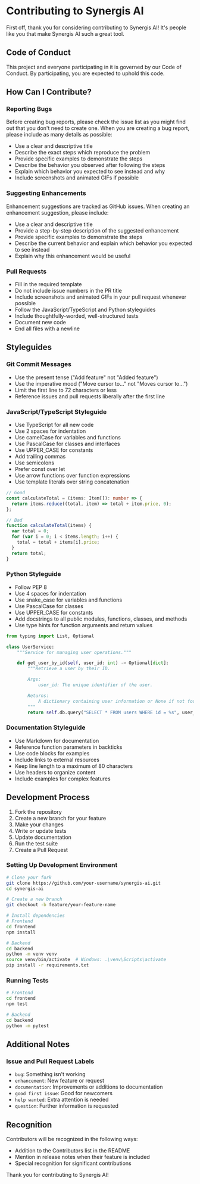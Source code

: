# Contributing to Synergis AI

First off, thank you for considering contributing to Synergis AI! It's people like you that make Synergis AI such a great tool.

## Code of Conduct

This project and everyone participating in it is governed by our Code of Conduct. By participating, you are expected to uphold this code.

## How Can I Contribute?

### Reporting Bugs

Before creating bug reports, please check the issue list as you might find out that you don't need to create one. When you are creating a bug report, please include as many details as possible:

* Use a clear and descriptive title
* Describe the exact steps which reproduce the problem
* Provide specific examples to demonstrate the steps
* Describe the behavior you observed after following the steps
* Explain which behavior you expected to see instead and why
* Include screenshots and animated GIFs if possible

### Suggesting Enhancements

Enhancement suggestions are tracked as GitHub issues. When creating an enhancement suggestion, please include:

* Use a clear and descriptive title
* Provide a step-by-step description of the suggested enhancement
* Provide specific examples to demonstrate the steps
* Describe the current behavior and explain which behavior you expected to see instead
* Explain why this enhancement would be useful

### Pull Requests

* Fill in the required template
* Do not include issue numbers in the PR title
* Include screenshots and animated GIFs in your pull request whenever possible
* Follow the JavaScript/TypeScript and Python styleguides
* Include thoughtfully-worded, well-structured tests
* Document new code
* End all files with a newline

## Styleguides

### Git Commit Messages

* Use the present tense ("Add feature" not "Added feature")
* Use the imperative mood ("Move cursor to..." not "Moves cursor to...")
* Limit the first line to 72 characters or less
* Reference issues and pull requests liberally after the first line

### JavaScript/TypeScript Styleguide

* Use TypeScript for all new code
* Use 2 spaces for indentation
* Use camelCase for variables and functions
* Use PascalCase for classes and interfaces
* Use UPPER_CASE for constants
* Add trailing commas
* Use semicolons
* Prefer const over let
* Use arrow functions over function expressions
* Use template literals over string concatenation

```typescript
// Good
const calculateTotal = (items: Item[]): number => {
  return items.reduce((total, item) => total + item.price, 0);
};

// Bad
function calculateTotal(items) {
  var total = 0;
  for (var i = 0; i < items.length; i++) {
    total = total + items[i].price;
  }
  return total;
}
```

### Python Styleguide

* Follow PEP 8
* Use 4 spaces for indentation
* Use snake_case for variables and functions
* Use PascalCase for classes
* Use UPPER_CASE for constants
* Add docstrings to all public modules, functions, classes, and methods
* Use type hints for function arguments and return values

```python
from typing import List, Optional

class UserService:
    """Service for managing user operations."""

    def get_user_by_id(self, user_id: int) -> Optional[dict]:
        """Retrieve a user by their ID.

        Args:
            user_id: The unique identifier of the user.

        Returns:
            A dictionary containing user information or None if not found.
        """
        return self.db.query("SELECT * FROM users WHERE id = %s", user_id).first()
```

### Documentation Styleguide

* Use Markdown for documentation
* Reference function parameters in backticks
* Use code blocks for examples
* Include links to external resources
* Keep line length to a maximum of 80 characters
* Use headers to organize content
* Include examples for complex features

## Development Process

1. Fork the repository
2. Create a new branch for your feature
3. Make your changes
4. Write or update tests
5. Update documentation
6. Run the test suite
7. Create a Pull Request

### Setting Up Development Environment

```bash
# Clone your fork
git clone https://github.com/your-username/synergis-ai.git
cd synergis-ai

# Create a new branch
git checkout -b feature/your-feature-name

# Install dependencies
# Frontend
cd frontend
npm install

# Backend
cd backend
python -m venv venv
source venv/bin/activate  # Windows: .\venv\Scripts\activate
pip install -r requirements.txt
```

### Running Tests

```bash
# Frontend
cd frontend
npm test

# Backend
cd backend
python -m pytest
```

## Additional Notes

### Issue and Pull Request Labels

* `bug`: Something isn't working
* `enhancement`: New feature or request
* `documentation`: Improvements or additions to documentation
* `good first issue`: Good for newcomers
* `help wanted`: Extra attention is needed
* `question`: Further information is requested

## Recognition

Contributors will be recognized in the following ways:

* Addition to the Contributors list in the README
* Mention in release notes when their feature is included
* Special recognition for significant contributions

Thank you for contributing to Synergis AI!